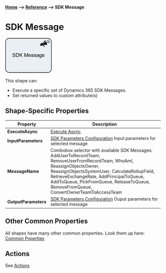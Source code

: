 __[Home](/) --> [Reference](/ref) --> SDK Message__

# SDK Message

![Search](media/SDKMessage.png)

This shape can:

-   Execute a specific set of Dynamics 365 SDK Messages.
-   Set returned values to custom attribute(s)


## Shape-Specific Properties

| Property | Description |
| -------- | ----------- |
| __ExecuteAsync__ | [Execute Async](common/ExecuteAsync.md) |
| **InputParameters**           | [SDK Parameters Configuration](common/SDKParametersConfiguration.md) Input parameters for selected message|
| **MessageName**  | Combobox selector with available SDK Messages: AddUserToRecordTeam, RemoveUserFromRecordTeam, WhoAmI, ReassignObjectsOwner, ReassignObjectsSystemUser, CalculateRollupField, RetrieveExchangeRate, AddPrincipalToQueue, AddToQueue, PickFromQueue, ReleaseToQueue, RemoveFromQueue, ConvertOwnerTeamToAccessTeam
| **OutputParameters**      | [SDK Parameters Configuration](common/SDKParametersConfiguration.md) Ouput parameters for selected message|


## Other Common Properties
All shapes have many other common properties. Look them up here: [Common Poperties](common/README.md)

## Actions
See [Actions](common/Actions.md)
